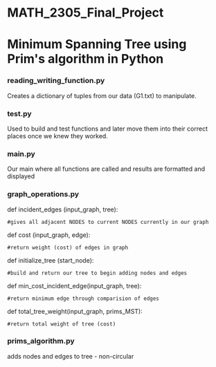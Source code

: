 # MATH_2305_Final_Project
# Minimum Spanning Tree using Prim's algorithm in Python

### reading_writing_function.py

  Creates a dictionary of tuples from our data (G1.txt) to manipulate.
  
### test.py
  Used to build and test functions and later move them into their correct places once we knew they worked.
  
### main.py
  
  Our main where all functions are called and results are formatted and displayed
  
### graph_operations.py

  def incident_edges (input_graph, tree):
  
    #gives all adjacent NODES to current NODES currently in our graph
    
  def cost (input_graph, edge):
  
    #return weight (cost) of edges in graph
    
  def initialize_tree (start_node):
  
    #build and return our tree to begin adding nodes and edges
    
  def min_cost_incident_edge(input_graph, tree):
  
    #return minimum edge through comparision of edges
    
  def total_tree_weight(input_graph, prims_MST):
  
    #return total weight of tree (cost)
    
### prims_algorithm.py

  adds nodes and edges to tree - non-circular

